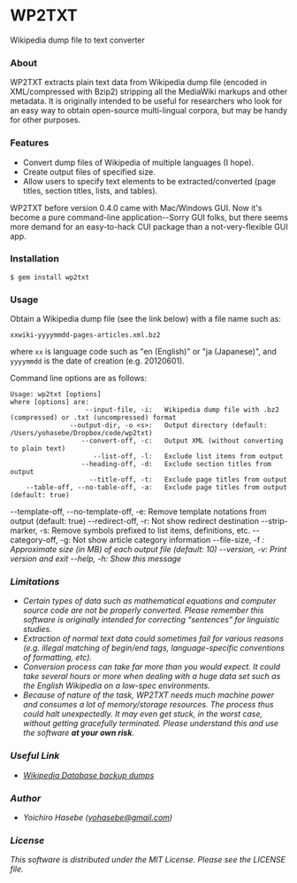 # WP2TXT

Wikipedia dump file to text converter

### About ###

WP2TXT extracts plain text data from Wikipedia dump file (encoded in XML/compressed with Bzip2) stripping all the MediaWiki markups and other metadata. It is originally intended to be useful for researchers who look for an easy way to obtain open-source multi-lingual corpora, but may be handy for other purposes.

### Features ###

* Convert dump files of Wikipedia of multiple languages (I hope).
* Create output files of specified size.
* Allow users to specify text elements to be extracted/converted (page titles, section titles, lists, and tables).

WP2TXT before version 0.4.0 came with Mac/Windows GUI. Now it's become a pure command-line application--Sorry GUI folks, but there seems more demand for an easy-to-hack CUI package than a not-very-flexible GUI app.

### Installation
    
    $ gem install wp2txt

### Usage

Obtain a Wikipedia dump file (see the link below) with a file name such as:

    xxwiki-yyyymmdd-pages-articles.xml.bz2

where `xx` is language code such as "en (English)" or "ja (Japanese)", and  `yyyymmdd` is the date of creation (e.g. 20120601).

Command line options are as follows:

    Usage: wp2txt [options]
    where [options] are:
                       --input-file, -i:   Wikipedia dump file with .bz2 (compressed) or .txt (uncompressed) format
                   --output-dir, -o <s>:   Output directory (default: /Users/yohasebe/Dropbox/code/wp2txt)
                      --convert-off, -c:   Output XML (without converting to plain text)
                         --list-off, -l:   Exclude list items from output
                      --heading-off, -d:   Exclude section titles from output
                        --title-off, -t:   Exclude page titles from output
        --table-off, --no-table-off, -a:   Exclude page titles from output (default: true)
  --template-off, --no-template-off, -e:   Remove template notations from output (default: true)
                     --redirect-off, -r:   Not show redirect destination
                     --strip-marker, -s:   Remove symbols prefixed to list items, definitions, etc.
                     --category-off, -g:   Not show article category information
                    --file-size, -f <i>:   Approximate size (in MB) of each output file (default: 10)
                          --version, -v:   Print version and exit
                             --help, -h:   Show this message

### Limitations ###

* Certain types of data such as mathematical equations and computer source code are not be properly converted.  Please remember this software is originally intended for correcting “sentences” for linguistic studies.
* Extraction of normal text data could sometimes fail for various reasons (e.g. illegal matching of begin/end tags, language-specific conventions of formatting, etc). 
* Conversion process can take far more than you would expect. It could take several hours or more when dealing with a huge data set such as the English Wikipedia on a low-spec environments.
* Because of nature of the task, WP2TXT needs much machine power and consumes a lot of memory/storage resources. The process thus could halt unexpectedly. It may even get stuck, in the worst case, without getting gracefully terminated. Please understand this and use the software __at your own risk__.

### Useful Link ###

* [Wikipedia Database backup dumps](http://dumps.wikimedia.org/backup-index.html)
                
### Author ###

* Yoichiro Hasebe (<yohasebe@gmail.com>)

### License ###

This software is distributed under the MIT License. Please see the LICENSE file.
